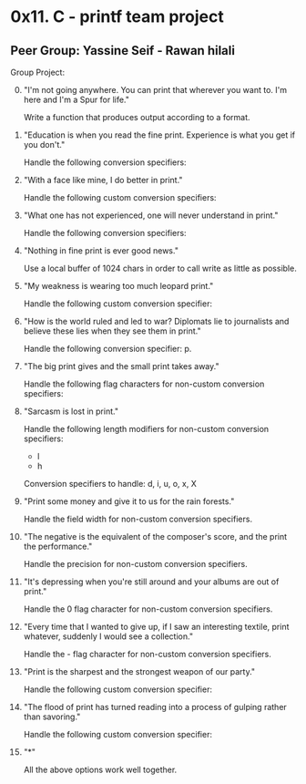 # 0x11. C - printf team project

## Peer Group: Yassine Seif - Rawan hilali   

Group Project:

0. "I'm not going anywhere. You can print that wherever you want to. I'm here and I'm a Spur for life."

   Write a function that produces output according to a format.

1. "Education is when you read the fine print. Experience is what you get if you don't."

   Handle the following conversion specifiers:

2. "With a face like mine, I do better in print."

   Handle the following custom conversion specifiers:

3. "What one has not experienced, one will never understand in print."

   Handle the following conversion specifiers:

4. "Nothing in fine print is ever good news."

   Use a local buffer of 1024 chars in order to call write as little as possible.

5. "My weakness is wearing too much leopard print."

   Handle the following custom conversion specifier:

6. "How is the world ruled and led to war? Diplomats lie to journalists and believe these lies when they see them in print."

   Handle the following conversion specifier: p.

7. "The big print gives and the small print takes away."

   Handle the following flag characters for non-custom conversion specifiers:

8. "Sarcasm is lost in print."

   Handle the following length modifiers for non-custom conversion specifiers:

   - l
   - h

   Conversion specifiers to handle: d, i, u, o, x, X

9. "Print some money and give it to us for the rain forests."

   Handle the field width for non-custom conversion specifiers.

10. "The negative is the equivalent of the composer's score, and the print the performance."

    Handle the precision for non-custom conversion specifiers.

11. "It's depressing when you're still around and your albums are out of print."

    Handle the 0 flag character for non-custom conversion specifiers.

12. "Every time that I wanted to give up, if I saw an interesting textile, print whatever, suddenly I would see a collection."

    Handle the - flag character for non-custom conversion specifiers.

13. "Print is the sharpest and the strongest weapon of our party."

    Handle the following custom conversion specifier:

14. "The flood of print has turned reading into a process of gulping rather than savoring."

    Handle the following custom conversion specifier:

15. "*"

    All the above options work well together.
